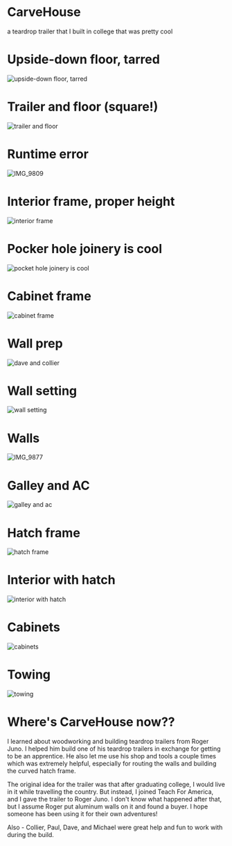 # CarveHouse
a teardrop trailer that I built in college that was pretty cool

# Upside-down floor, tarred
![upside-down floor, tarred](https://user-images.githubusercontent.com/59704103/225812865-6534bb93-aac2-4dbf-94d7-f9b2579da78b.jpg)

# Trailer and floor (square!)
![trailer and floor](https://user-images.githubusercontent.com/59704103/225810521-41a23980-dc6b-487e-97b3-2fb5aee015ae.JPG)

# Runtime error
![IMG_9809](https://user-images.githubusercontent.com/59704103/225813534-df07fb77-52a4-45ae-ad98-6bd0331e8755.JPG)

# Interior frame, proper height 
![interior frame](https://user-images.githubusercontent.com/59704103/225810585-f2f39aed-81c8-469f-919d-a794cb681ccf.JPG)

# Pocker hole joinery is cool
![pocket hole joinery is cool](https://user-images.githubusercontent.com/59704103/225813688-d1658eb1-94ff-455e-aba2-75c06ec1dfe4.JPG)

# Cabinet frame
![cabinet frame](https://user-images.githubusercontent.com/59704103/225810588-1189ca38-8d54-4471-9520-f09fac9f7526.JPG)

# Wall prep
![dave and collier](https://user-images.githubusercontent.com/59704103/225810888-9a24fdac-d508-43c4-8b3d-d891025d44f4.JPG)

# Wall setting
![wall setting](https://user-images.githubusercontent.com/59704103/225811016-49a0bd93-1987-4faf-902c-08ee761b1fe3.JPG)

# Walls
![IMG_9877](https://user-images.githubusercontent.com/59704103/225810979-967d4b36-da3f-4974-8711-4c6f82054b09.JPG)

# Galley and AC
![galley and ac](https://user-images.githubusercontent.com/59704103/225810695-5ff24fc5-d2a7-483b-9507-482ae7677b67.JPG)

# Hatch frame
![hatch frame](https://user-images.githubusercontent.com/59704103/225810741-1864f582-9ec2-477d-8dcb-2c911c8b9a1b.JPG)

# Interior with hatch
![interior with hatch](https://user-images.githubusercontent.com/59704103/225810746-2b20264f-1ad8-4548-a0c6-6613f307e0b7.JPG)

# Cabinets 
![cabinets](https://user-images.githubusercontent.com/59704103/225811033-974ce6a9-1bc6-45fc-97d3-0e9e833b272c.JPG)

# Towing
![towing](https://user-images.githubusercontent.com/59704103/225810666-884e0be9-3176-4897-a335-d7d6c124b74d.JPG)

# Where's CarveHouse now??
I learned about woodworking and building teardrop trailers from Roger Juno. I helped him build one of his teardrop trailers in exchange for getting to be an apprentice. He also let me use his shop and tools a couple times which was extremely helpful, especially for routing the walls and building the curved hatch frame. 

The original idea for the trailer was that after graduating college, I would live in it while travelling the country. But instead, I joined Teach For America, and I gave the trailer to Roger Juno. I don't know what happened after that, but I assume Roger put aluminum walls on it and found a buyer. I hope someone has been using it for their own adventures! 

Also - Collier, Paul, Dave, and Michael were great help and fun to work with during the build. 

